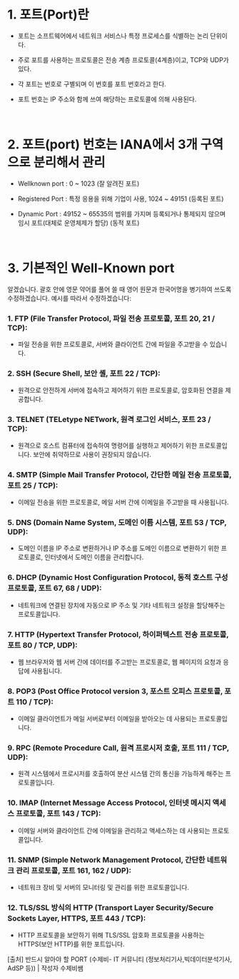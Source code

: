# 1. 포트(Port)란

- 포트는 소프트웨어에서 네트워크 서비스나 특정 프로세스를 식별하는 논리 단위이다. 

- 주로 포트를 사용하는 프로토콜은 전송 계층 프로토콜(4계층)이고, TCP와 UDP가 있다. 

- 각 포트는 번호로 구별되며 이 번호를 포트 번호라고 한다. 

- 포트 번호는 IP 주소와 함께 쓰여 해당하는 프로토콜에 의해 사용된다.

​

# 2. 포트(port) 번호는 IANA에서 3개 구역으로 분리해서 관리

- Wellknown port​ : 0 ~ 1023 (잘 알려진 포트)

- Registered Port : 특정 응용을 위해 기업이 사용, 1024 ~ 49151 (등록된 포트)

- Dynamic Port : 49152 ~ 65535의 범위를 가지며 등록되거나 통제되지 않으며 임시 포트(대체로 운영체제가 할당) (동적 포트)

​

# 3. 기본적인 Well-Known port
알겠습니다. 괄호 안에 영문 약어를 풀어 쓸 때 영어 원문과 한국어명을 병기하여 쓰도록 수정하겠습니다. 예시를 따라서 수정하겠습니다:

### 1. FTP (File Transfer Protocol, 파일 전송 프로토콜, 포트 20, 21 / TCP):
- 파일 전송을 위한 프로토콜로, 서버와 클라이언트 간에 파일을 주고받을 수 있습니다.

### 2. SSH (Secure Shell, 보안 셸, 포트 22 / TCP):
- 원격으로 안전하게 서버에 접속하고 제어하기 위한 프로토콜로, 암호화된 연결을 제공합니다.

### 3. TELNET (TELetype NETwork, 원격 로그인 서비스, 포트 23 / TCP):
- 원격으로 호스트 컴퓨터에 접속하여 명령어를 실행하고 제어하기 위한 프로토콜입니다. 보안에 취약하므로 사용이 권장되지 않습니다.

### 4. SMTP (Simple Mail Transfer Protocol, 간단한 메일 전송 프로토콜, 포트 25 / TCP):
- 이메일 전송을 위한 프로토콜로, 메일 서버 간에 이메일을 주고받을 때 사용됩니다.

### 5. DNS (Domain Name System, 도메인 이름 시스템, 포트 53 / TCP, UDP):
- 도메인 이름을 IP 주소로 변환하거나 IP 주소를 도메인 이름으로 변환하기 위한 프로토콜로, 인터넷에서 도메인 이름을 관리합니다.

### 6. DHCP (Dynamic Host Configuration Protocol, 동적 호스트 구성 프로토콜, 포트 67, 68 / UDP):
- 네트워크에 연결된 장치에 자동으로 IP 주소 및 기타 네트워크 설정을 할당해주는 프로토콜입니다.

### 7. HTTP (Hypertext Transfer Protocol, 하이퍼텍스트 전송 프로토콜, 포트 80 / TCP, UDP):
- 웹 브라우저와 웹 서버 간에 데이터를 주고받는 프로토콜로, 웹 페이지의 요청과 응답에 사용됩니다.

### 8. POP3 (Post Office Protocol version 3, 포스트 오피스 프로토콜, 포트 110 / TCP):
- 이메일 클라이언트가 메일 서버로부터 이메일을 받아오는 데 사용되는 프로토콜입니다.

### 9. RPC (Remote Procedure Call, 원격 프로시저 호출, 포트 111 / TCP, UDP):
- 원격 시스템에서 프로시저를 호출하여 분산 시스템 간의 통신을 가능하게 해주는 프로토콜입니다.

### 10. IMAP (Internet Message Access Protocol, 인터넷 메시지 액세스 프로토콜, 포트 143 / TCP):
- 이메일 서버와 클라이언트 간에 이메일을 관리하고 액세스하는 데 사용되는 프로토콜입니다.

### 11. SNMP (Simple Network Management Protocol, 간단한 네트워크 관리 프로토콜, 포트 161, 162 / UDP):
- 네트워크 장비 및 서버의 모니터링 및 관리를 위한 프로토콜입니다.

### 12. TLS/SSL 방식의 HTTP (Transport Layer Security/Secure Sockets Layer, HTTPS, 포트 443 / TCP):
- HTTP 프로토콜을 보안하기 위해 TLS/SSL 암호화 프로토콜을 사용하는 HTTPS(보안 HTTP)를 위한 포트입니다.

[출처] 반드시 알아야 할 PORT (수제비- IT 커뮤니티 (정보처리기사,빅데이터분석기사, AdSP 등)) | 작성자 수제비쌤
